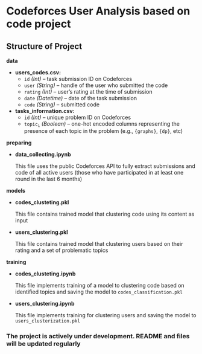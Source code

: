 # Codeforces User Analysis based on code project

## Structure of Project

**data**
- **users_codes.csv:**
  - `id` *(Int)* – task submission ID on Codeforces  
  - `user` *(String)* – handle of the user who submitted the code  
  - `rating` *(Int)* – user’s rating at the time of submission  
  - `date` *(Datetime)* – date of the task submission  
  - `code` *(String)* – submitted code
- **tasks_information.csv:**
  - `id` *(Int)* – unique problem ID on Codeforces  
  - <code>topic<sub>i</sub></code> *(Boolean)* – one-hot encoded columns representing the presence of each topic in the problem (e.g., `{graphs}`, `{dp}`, etc)

**preparing**
- **data_collecting.ipynb**

  This file uses the public Codeforces API to fully extract submissions and code of all active users (those who have participated in at least one round in the last 6 months)

**models**
  - **codes_clusteting.pkl**
    
    This file contains trained model that clustering code using its content as input
    
  - **users_clustering.pkl**
    
    This file contains trained model that clustering users based on their rating and a set of problematic topics
  
**training**
  - **codes_clusteting.ipynb**
    
    This file implements training of a model to clustering code based on identified topics and saving the model to `codes_classification.pkl`
  
  - **users_clustering.ipynb**
    
    This file implements training for clustering users and saving the model to `users_clusterization.pkl`

### The project is actively under development. README and files will be updated regularly
